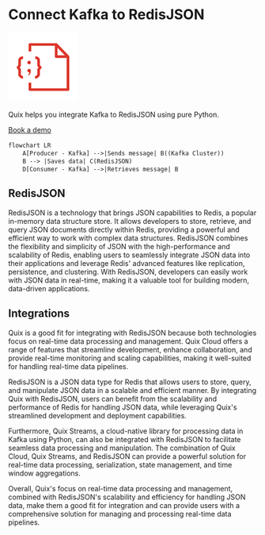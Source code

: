 # Connect Kafka to RedisJSON

![](./images/logo_1.jpg)

Quix helps you integrate Kafka to RedisJSON using pure Python.

<div>
<a class="md-button md-button--primary" href="https://share.hsforms.com/1iW0TmZzKQMChk0lxd_tGiw4yjw2?__hstc=175542013.2303933fbd746c0ac86d9ccbe9bc9100.1728383268831.1729603416735.1729620918855.31&__hssc=175542013.1.1729620918855&__hsfp=2132701734" target="_blank" style="margin-right:.5rem;">Book a demo</a>
<br/>
</div>

```mermaid
flowchart LR
    A[Producer - Kafka] -->|Sends message| B((Kafka Cluster))
    B --> |Saves data| C(RedisJSON)
    D[Consumer - Kafka] -->|Retrieves message| B
```

## RedisJSON

RedisJSON is a technology that brings JSON capabilities to Redis, a popular in-memory data structure store. It allows developers to store, retrieve, and query JSON documents directly within Redis, providing a powerful and efficient way to work with complex data structures. RedisJSON combines the flexibility and simplicity of JSON with the high-performance and scalability of Redis, enabling users to seamlessly integrate JSON data into their applications and leverage Redis' advanced features like replication, persistence, and clustering. With RedisJSON, developers can easily work with JSON data in real-time, making it a valuable tool for building modern, data-driven applications.

## Integrations

Quix is a good fit for integrating with RedisJSON because both technologies focus on real-time data processing and management. Quix Cloud offers a range of features that streamline development, enhance collaboration, and provide real-time monitoring and scaling capabilities, making it well-suited for handling real-time data pipelines.

RedisJSON is a JSON data type for Redis that allows users to store, query, and manipulate JSON data in a scalable and efficient manner. By integrating Quix with RedisJSON, users can benefit from the scalability and performance of Redis for handling JSON data, while leveraging Quix's streamlined development and deployment capabilities.

Furthermore, Quix Streams, a cloud-native library for processing data in Kafka using Python, can also be integrated with RedisJSON to facilitate seamless data processing and manipulation. The combination of Quix Cloud, Quix Streams, and RedisJSON can provide a powerful solution for real-time data processing, serialization, state management, and time window aggregations.

Overall, Quix's focus on real-time data processing and management, combined with RedisJSON's scalability and efficiency for handling JSON data, make them a good fit for integration and can provide users with a comprehensive solution for managing and processing real-time data pipelines.

